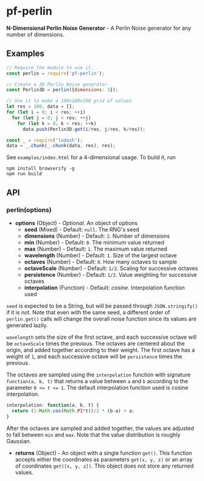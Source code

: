 # pf-perlin

**N-Dimensional Perlin Noise Generator** - A Perlin Noise generator for any number of dimensions.

## Examples

```javascript
// Require the module to use it.
const perlin = require('pf-perlin');

// Create a 3D Perlin Noise generator.
const Perlin3D = perlin({dimensions: 3});

// Use it to make a 100x100x100 grid of values
let res = 100, data = [];
for (let i = 0; i < res; ++i)
  for (let j = 0; j < res; ++j)
    for (let k = 0; k < res; ++k)
      data.push(Perlin3D.get(i/res, j/res, k/res));

const _ = require('lodash');
data = _.chunk(_.chunk(data, res), res);
```

See `examples/index.html` for a 4-dimensional usage. To build it, run
```
npm install browserify -g
npm run build
```

## API

### perlin(options)

 * **options** (Object) - *Optional*. An object of options
   * **seed** (Mixed) - Default: `null`. The RNG's seed
   * **dimensions** (Number) - Default: `2`. Number of dimensions
   * **min** (Number) - Default: `0`. The minimum value returned
   * **max** (Number) - Default: `1`. The maximum value returned
   * **wavelength** (Number) - Default: `1`. Size of the largest octave
   * **octaves** (Number) - Default: `8`. How many octaves to sample
   * **octaveScale** (Number) - Default: `1/2`. Scaling for successive octaves
   * **persistence** (Number) - Default: `1/2`. Value weighting for successive octaves
   * **interpolation** (Function) - Default: *cosine*. Interpolation function used

`seed` is expected to be a String, but will be passed through `JSON.stringify()` if it is not. Note that even with the same seed, a different order of `perlin.get()` calls will change the overall noise function since its values are generated lazily.

`wavelength` sets the size of the first octave, and each successive octave will be `octaveScale` times the previous. The octaves are centered about the origin, and added together according to their weight. The first octave has a weight of `1`, and each successive octave will be `persistence` times the previous.

The octaves are sampled using the `interpolation` function with signature `function(a, b, t)` that returns a value between `a` and `b` according to the parameter `0 <= t <= 1`. The default interpolation function used is cosine interpolation.

```javascript
interpolation: function(a, b, t) {
  return (1-Math.cos(Math.PI*t))/2 * (b-a) + a;
}
```

After the octaves are sampled and added together, the values are adjusted to fall between `min` and `max`. Note that the value distribution is roughly Gaussian.

 * **returns** (Object) - An object with a single function `get()`. This function accepts either the coordinates as parameters `get(x, y, z)` or an array of coordinates `get([x, y, z])`. This object does not store any returned values.
